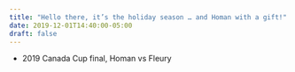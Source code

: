 ```yaml
---
title: "Hello there, it’s the holiday season … and Homan with a gift!"
date: 2019-12-01T14:40:00-05:00
draft: false
---
```

- 2019 Canada Cup final, Homan vs Fleury